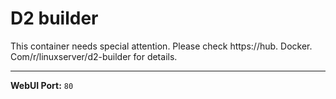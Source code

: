 # D2 builder

This container needs special attention. Please check https://hub. Docker. Com/r/linuxserver/d2-builder for details.

---

**WebUI Port:** `80`